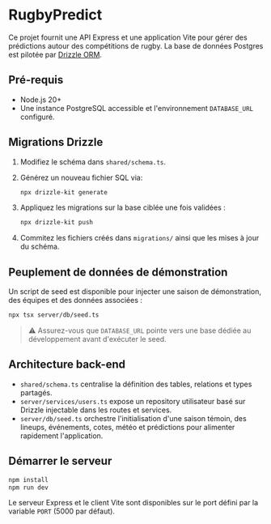 # RugbyPredict

Ce projet fournit une API Express et une application Vite pour gérer des prédictions autour des compétitions de rugby. La base de données Postgres est pilotée par [Drizzle ORM](https://orm.drizzle.team/).

## Pré-requis

- Node.js 20+
- Une instance PostgreSQL accessible et l'environnement `DATABASE_URL` configuré.

## Migrations Drizzle

1. Modifiez le schéma dans `shared/schema.ts`.
2. Générez un nouveau fichier SQL via:

   ```bash
   npx drizzle-kit generate
   ```

3. Appliquez les migrations sur la base ciblée une fois validées :

   ```bash
   npx drizzle-kit push
   ```

4. Commitez les fichiers créés dans `migrations/` ainsi que les mises à jour du schéma.

## Peuplement de données de démonstration

Un script de seed est disponible pour injecter une saison de démonstration, des équipes et des données associées :

```bash
npx tsx server/db/seed.ts
```

> ⚠️ Assurez-vous que `DATABASE_URL` pointe vers une base dédiée au développement avant d'exécuter le seed.

## Architecture back-end

- `shared/schema.ts` centralise la définition des tables, relations et types partagés.
- `server/services/users.ts` expose un repository utilisateur basé sur Drizzle injectable dans les routes et services.
- `server/db/seed.ts` orchestre l'initialisation d'une saison témoin, des lineups, événements, cotes, météo et prédictions pour alimenter rapidement l'application.

## Démarrer le serveur

```bash
npm install
npm run dev
```

Le serveur Express et le client Vite sont disponibles sur le port défini par la variable `PORT` (5000 par défaut).
